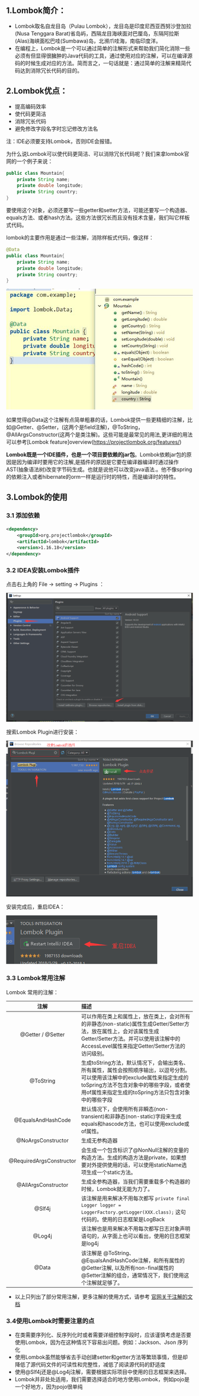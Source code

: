 <!--title: Lombok 快速入门
description: Lombok是一个可以通过简单的注解形式来帮助我们简化消除一些必须有但显得很臃肿的Java代码的工具，通过使用对应的注解，可以在编译源码的时候生成对应的方法。简而言之，一句话就是：通过简单的注解来精简代码达到消除冗长代码的目的。
=top234=-->



## 1.Lombok简介：

- Lombok取名自龙目岛（Pulau Lombok），龙目岛是印度尼西亚西努沙登加拉(Nusa Tenggara Barat)省岛屿，西隔龙目海峡面对巴厘岛，东隔阿拉斯(Alas)海峡面松巴哇(Sumbawa)岛，北濒爪哇海，南临印度洋。
- 在编程上，Lombok是一个可以通过简单的注解形式来帮助我们简化消除一些必须有但显得很臃肿的Java代码的工具，通过使用对应的注解，可以在编译源码的时候生成对应的方法。简而言之，一句话就是：通过简单的注解来精简代码达到消除冗长代码的目的。

## 2.Lombok优点：

- 提高编码效率
- 使代码更简洁
- 消除冗长代码
- 避免修改字段名字时忘记修改方法名

注：IDE必须要支持Lombok，否则IDE会报错。

为什么说Lombok可以使代码更简洁、可以消除冗长代码呢？我们来拿lombok官网的一个例子来说：

```java
public class Mountain{
    private String name;
    private double longitude;
    private String country;
}
```

要使用这个对象，必须还要写一些getter和setter方法，可能还要写一个构造器、equals方法、或者hash方法。这些方法很冗长而且没有技术含量，我们叫它样板式代码。

lombok的主要作用是通过一些注解，消除样板式代码，像这样：

```java
@Data
public class Mountain{
    private String name;
    private double longitude;
    private String country;
}
```

![c47a85dd23792891fba2b6ca1a5fe939](pic/c47a85dd23792891fba2b6ca1a5fe939.png)

如果觉得@Data这个注解有点简单粗暴的话，Lombok提供一些更精细的注解，比如@Getter、@Setter，(这两个是field注解)，@ToString，@AllArgsConstructor(这两个是类注解)。这些可能是最常见的用法,更详细的用法可以参考[Lombok feature]overview(<https://projectlombok.org/features/>)

**Lombok既是一个IDE插件，也是一个项目要依赖的jar包**。Lombok依赖jar包的原因是因为编译时要用它的注解,是插件的原因是它要在编译器编译时通过操作AST(抽象语法树)改变字节码生成。也就是说他可以改变java语法.。他不像spring的依赖注入或者hibernate的orm一样是运行时的特性，而是编译时的特性。

## 3.Lombok的使用

### 3.1 添加依赖

```xml
<dependency>
    <groupId>org.projectlombok</groupId>
    <artifactId>lombok</artifactId>
    <version>1.16.18</version>
</dependency>
```

### 3.2 IDEA安装Lombok插件

点击右上角的 File -> setting -> Plugins ：

![b551f826da027c7c0ea2229669c6a014](pic/b551f826da027c7c0ea2229669c6a014.png)

搜索Lombok Plugin进行安装：

![356e896e2fd0f1daece4e1ad7bc0a86c](pic/356e896e2fd0f1daece4e1ad7bc0a86c.png)

安装完成后，重启IDEA：

![70f69cd3215618d6390ba87e7dbba85f](pic/70f69cd3215618d6390ba87e7dbba85f.png)

### 3.3 Lombok常用注解

Lombok 常用的注解：

|           注解           | 描述                                                         |
| :----------------------: | :----------------------------------------------------------- |
|    @Getter / @Setter     | 可以作用在类上和属性上，放在类上，会对所有的非静态(non-static)属性生成Getter/Setter方法，放在属性上，会对该属性生成Getter/Setter方法。并可以使用该注解中的AccessLevel属性来指定Getter/Setter方法的访问级别。 |
|        @ToString         | 生成toString方法，默认情况下，会输出类名、所有属性，属性会按照顺序输出，以逗号分割。可以使用该注解中的exclude属性来指定生成的toSpring方法不包含对象中的哪些字段，或者使用of属性来指定生成的toSpring方法只包含对象中的哪些字段 |
|    @EqualsAndHashCode    | 默认情况下，会使用所有非瞬态(non-transient)和非静态(non-static)字段来生成equals和hascode方法，也可以使用exclude或of属性。 |
|    @NoArgsConstructor    | 生成无参构造器                                               |
| @RequiredArgsConstructor | 会生成一个包含标识了@NonNull注解的变量的构造方法。生成的构造方法是private，如果想要对外提供使用的话，可以使用staticName选项生成一个static方法。 |
|   @AllArgsConstructor    | 生成全参构造器，当我们需要重载多个构造器的时候，Lombok就无能为力了。 |
|          @Slf4j          | 该注解是用来解决不用每次都写 `private final Logger logger = LoggerFactory.getLogger(XXX.class);` 这句代码的。使用的日志框架是LogBack |
|          @Log4j          | 该注解也是用来解决不用每次都写日志对象声明语句的，从字面上也可以看出，使用的日志框架是log4j |
|          @Data           | 该注解是 @ToString、@EqualsAndHashCode注解，和所有属性的@Getter注解, 以及所有non-final属性的@Setter注解的组合，通常情况下，我们使用这个注解就足够了。 |

- 以上只列出了部分常用注解，更多注解的使用方式，请参考 [官网关于注解的文档](https://projectlombok.org/features/index.html)

### 3.4使用Lombok时需要注意的点

- 在类需要序列化、反序列化时或者需要详细控制字段时，应该谨慎考虑是否要使用Lombok，因为在这种情况下容易出问题。例如：Jackson、Json 序列化
- 使用Lombok虽然能够省去手动创建setter和getter方法等繁琐事情，但是却降低了源代码文件的可读性和完整性，减低了阅读源代码的舒适度
- 使用@Slf4j还是@Log4j注解，需要根据实际项目中使用的日志框架来选择。
- Lombok并非处处适用，我们需要选择适合的地方使用Lombok，例如pojo是一个好地方，因为pojo很单纯 